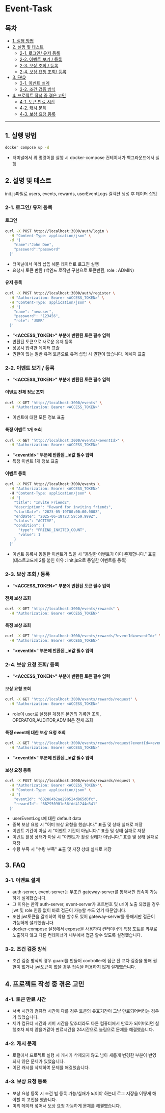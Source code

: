 # Event-Task

## 목차

- [1. 실행 방법](#1-실행-방법)
- [2. 설명 및 테스트](#2-설명-및-테스트)
  - [2-1. 로그인/ 유저 등록](#2-1-로그인-유저-등록)
  - [2-2. 이벤트 보기 / 등록](#2-2-이벤트-보기--등록)
  - [2-3. 보상 조회 / 등록](#2-3-보상-조회--등록)
  - [2-4. 보상 요청 조회/ 등록](#2-4-보상-요청-조회-등록)
- [3. FAQ](#3-faq)
  - [3-1. 이벤트 설계](#3-1-이벤트-설계)
  - [3-2. 조건 검증 방식](#3-2-조건-검증-방식)
- [4. 프로젝트 작성 중 겪은 고민](#4-프로젝트-작성-중-겪은-고민)
  - [4-1. 토큰 만료 시간](#4-1-토큰-만료-시간)
  - [4-2. 캐시 문제](#4-2-캐시-문제)
  - [4-3. 보상 요청 등록](#3-3-보상-요청-등록)

---

## 1. 실행 방법

```bash
docker compose up -d
```
- 터미널에서 위 명령어를 실행 시 docker-compose 컨테이너가 백그라운드에서 실행

## 2. 설명 및 테스트

init.js파일로 users, events, rewards, userEventLogs 컬렉션 생성 후 데이터 삽입


### 2-1. 로그인/ 유저 등록

#### 로그인

```bash
curl -X POST http://localhost:3000/auth/login \
  -H "Content-Type: application/json" \
  -d '{
    "name":"John Doe",
    "password":"password"
  }'
```
- 터미널에서 미리 삽입 해둔 데이터로 로그인 실행
- 요청시 토큰 반환 (백엔드 로직만 구현으로 토큰반환, role : ADMIN)

#### 유저 등록

```bash
curl -X POST http://localhost:3000/auth/register \
  -H "Authorization: Bearer <ACCESS_TOKEN>" \
  -H "Content-Type: application/json" \
  -d '{
    "name": "newuser",
    "password": "123456",
    "role": "USER"
  }'
```
- **"<ACCESS_TOKEN>" 부분에 반환된 토큰 필수 입력**
- 반환된 토큰으로 새로운 유저 등록
- 성공시 입력한 데이터 표출
- 권한이 없는 일반 유저 토큰으로 유저 삽입 시 권한이 없습니다. 메세지 표출

### 2-2. 이벤트 보기 / 등록

- **"<ACCESS_TOKEN>" 부분에 반환된 토큰 필수 입력**

#### 이벤트 전체 정보 조회
```bash
curl -X GET "http://localhost:3000/events" \
  -H "Authorization: Bearer <ACCESS_TOKEN>"
```
- 이벤트에 대한 모든 정보 표출

#### 특정 이벤트 1개 조회
```bash
curl -X GET "http://localhost:3000/events/<eventId>" \
  -H "Authorization: Bearer <ACCESS_TOKEN>"
```
- **"\<eventId>" 부분에 반환된 _id값 필수 입력**
- 특정 이벤트 1개 정보 표출

#### 이벤트 등록

```bash
curl -X POST http://localhost:3000/events \
  -H "Authorization: Bearer <ACCESS_TOKEN>"
  -H "Content-Type: application/json" \
  -d '{
    "title": "Invite Friend2",
    "description": "Reward for inviting friends",
    "startDate": "2025-05-19T00:00:00.000Z",
    "endDate": "2025-06-18T23:59:59.999Z",
    "status": "ACTIVE",
    "condition": {
      "type": "FRIEND_INVITED_COUNT",
      "value": 1
    }
  }'

```
- 이벤트 등록시 동일한 이벤트가 있을 시 "동일한 이벤트가 이미 존재합니다." 표출 (테스트코드에 2를 붙인 이유 : init.js으로 동일한 이벤트를 등록)


### 2-3. 보상 조회 / 등록

- **"<ACCESS_TOKEN>" 부분에 반환된 토큰 필수 입력**

#### 전체 보상 조회
```bash
curl -X GET "http://localhost:3000/events/rewards" \
  -H "Authorization: Bearer <ACCESS_TOKEN>"
```

#### 특정 보상 조회
```bash
curl -X GET "http://localhost:3000/events/rewards/?eventId=<eventId>" \
  -H "Authorization: Bearer <ACCESS_TOKEN>"
```
- **"\<eventId>" 부분에 반환된 _id값 필수 입력**

### 2-4. 보상 요청 조회/ 등록

- **"<ACCESS_TOKEN>" 부분에 반환된 토큰 필수 입력**

#### 보상 요청 조회
```bash
curl -X GET "http://localhost:3000/events/rewards/request" \
  -H "Authorization: Bearer <ACCESS_TOKEN>"
```
- role이 user로 설정된 계정은 본인의 기록만 조회, OPERATOR,AUDITOR,ADMIN은 전체 조회

#### 특정 event에 대한 보상 요청 조회
```bash
curl -X GET "http://localhost:3000/events/rewards/request?eventId=<eventId>" \
  -H "Authorization: Bearer <ACCESS_TOKEN>"
```
- **"\<eventId>" 부분에 반환된 _id값 필수 입력**

#### 보상 요청 등록
```bash
curl -X POST http://localhost:3000/events/rewards/request \
  -H "Authorization: Bearer <ACCESS_TOKEN>"\
  -H "Content-Type: application/json" \
  -d '{
    "eventId": "682884b2ae290524d865d0fc",
    "rewardId": "682950901e36fdd41244d341"
  }'
```
- userEventLogs에 대한 default data
- 중복 보상 요청 시 "이미 보상 요청을 했습니다." 표출 및 상태 실패로 저장
- 이벤트 기간이 아닐 시 "이벤트 기간이 아닙니다." 표출 및 상태 실패로 저장
- 이벤트 활성 상태가 아닐 시 "이벤트가 활성 상태가 아닙니다." 표출 및 상태 실패로 저장
- 수량 부족 시 "수량 부족" 표출 및 저장 상태 실패로 저장


## 3. FAQ

### 3-1. 이벤트 설계
- auth-server, event-server는 무조건 gateway-server를 통해서만 접속이 가능하게 설계했습니다.
- 그 이유는 만약 auth-server, event-server가 포트번호 및 url이 노출 되었을 경우 jwt 및 role 인증 없이 바로 접근이 가능할 수도 있기 때문입니다.
- 또한 jwt토큰을 갈취하여 악용 할수도 있어 gateway-server를 통해서만 접근이 가능하게 설계했습니다.
- docker-compose 설정에서 expose을 사용하여 컨터이너의 특정 포트를 외부로 노출하지 않고 다른 컨테이너가 내부에서 접근 할수 있도록 설정했습니다.

### 3-2. 조건 검증 방식
- 조건 검증 방식의 경우 guard를 만들어 controller에 접근 전 교차 검증을 통해 권한이 없거나 jwt토큰이 없을 경우 접속을 허용하지 않게 설계했습니다.


## 4. 프로젝트 작성 중 겪은 고민

### 4-1. 토큰 만료 시간
- 서버 시간과 컴퓨터 시간이 다를 경우 토큰의 유효기간이 그냥 만료되어버리는 경우가 있었습니다.
- 제가 컴퓨터 시간과 서버 시간을 맞추더라도 다른 컴퓨터에서 만료가 되어버리면 실행조차 되지 않을거같아 만료시간을 24시간으로 늘림으로 문제를 해결했습니다.

### 4-2. 캐시 문제
- 로컬에서 프로젝트 실행 시 캐시가 삭제되지 않고 남아 새롭게 변경한 부분이 반영되지 않은 문제가 있었습니다.
- 이전 캐시를 삭제하여 문제를 해결했습니다.

### 4-3. 보상 요청 등록
- 보상 요청 등록 시 조건 별 등록 가능/실패가 되어야 하는데 로그 저장을 어떻게 해야할 지 고민을 했습니다.
-  미리 데이터 넣어서 보상 요청 가능하게 문제를 해결했습니다.


